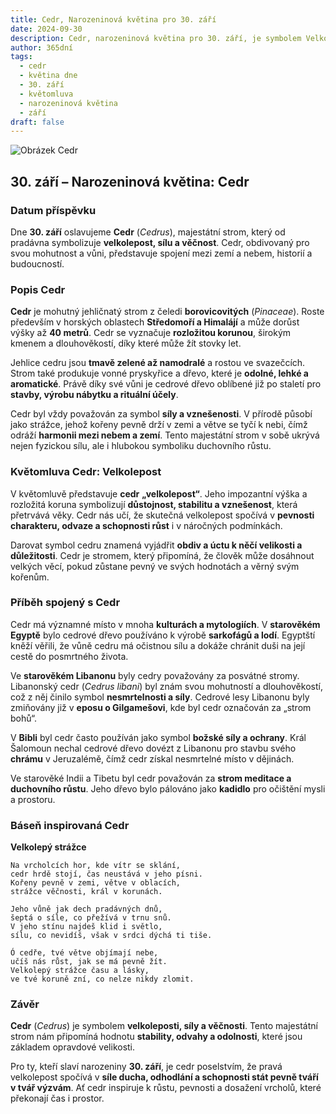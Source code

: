```yaml
---
title: Cedr, Narozeninová květina pro 30. září
date: 2024-09-30
description: Cedr, narozeninová květina pro 30. září, je symbolem Velkolepost. Objevte její jedinečný význam, fascinující příběhy a poezii, která oslavuje její krásu.
author: 365dní
tags:
  - cedr
  - květina dne
  - 30. září
  - květomluva
  - narozeninová květina
  - září
draft: false
---
```


![Obrázek Cedr](https://cdn.pixabay.com/photo/2016/06/19/20/56/cedar-balance-sheet-1467608_1280.jpg#center)


## 30. září – Narozeninová květina: Cedr

### Datum příspěvku

Dne **30. září** oslavujeme **Cedr** (_Cedrus_), majestátní strom, který od pradávna symbolizuje **velkolepost, sílu a věčnost**. Cedr, obdivovaný pro svou mohutnost a vůni, představuje spojení mezi zemí a nebem, historií a budoucností.

### Popis Cedr

**Cedr** je mohutný jehličnatý strom z čeledi **borovicovitých** (_Pinaceae_). Roste především v horských oblastech **Středomoří a Himalájí** a může dorůst výšky až **40 metrů**. Cedr se vyznačuje **rozložitou korunou**, širokým kmenem a dlouhověkostí, díky které může žít stovky let.

Jehlice cedru jsou **tmavě zelené až namodralé** a rostou ve svazečcích. Strom také produkuje vonné pryskyřice a dřevo, které je **odolné, lehké a aromatické**. Právě díky své vůni je cedrové dřevo oblíbené již po staletí pro **stavby, výrobu nábytku a rituální účely**.

Cedr byl vždy považován za symbol **síly a vznešenosti**. V přírodě působí jako strážce, jehož kořeny pevně drží v zemi a větve se tyčí k nebi, čímž odráží **harmonii mezi nebem a zemí**. Tento majestátní strom v sobě ukrývá nejen fyzickou sílu, ale i hlubokou symboliku duchovního růstu.

### Květomluva Cedr: Velkolepost

V květomluvě představuje **cedr** **„velkolepost“**. Jeho impozantní výška a rozložitá koruna symbolizují **důstojnost, stabilitu a vznešenost**, která přetrvává věky. Cedr nás učí, že skutečná velkolepost spočívá v **pevnosti charakteru, odvaze a schopnosti růst** i v náročných podmínkách.

Darovat symbol cedru znamená vyjádřit **obdiv a úctu k něčí velikosti a důležitosti**. Cedr je stromem, který připomíná, že člověk může dosáhnout velkých věcí, pokud zůstane pevný ve svých hodnotách a věrný svým kořenům.

### Příběh spojený s Cedr

Cedr má významné místo v mnoha **kulturách a mytologiích**. V **starověkém Egyptě** bylo cedrové dřevo používáno k výrobě **sarkofágů a lodí**. Egyptští kněží věřili, že vůně cedru má očistnou sílu a dokáže chránit duši na její cestě do posmrtného života.

Ve **starověkém Libanonu** byly cedry považovány za posvátné stromy. Libanonský cedr (_Cedrus libani_) byl znám svou mohutností a dlouhověkostí, což z něj činilo symbol **nesmrtelnosti a síly**. Cedrové lesy Libanonu byly zmiňovány již v **eposu o Gilgamešovi**, kde byl cedr označován za „strom bohů“.

V **Bibli** byl cedr často používán jako symbol **božské síly a ochrany**. Král Šalomoun nechal cedrové dřevo dovézt z Libanonu pro stavbu svého **chrámu** v Jeruzalémě, čímž cedr získal nesmrtelné místo v dějinách.

Ve starověké Indii a Tibetu byl cedr považován za **strom meditace a duchovního růstu**. Jeho dřevo bylo pálováno jako **kadidlo** pro očištění mysli a prostoru.

### Báseň inspirovaná Cedr

**Velkolepý strážce**

```
Na vrcholcích hor, kde vítr se sklání,  
cedr hrdě stojí, čas neustává v jeho písni.  
Kořeny pevně v zemi, větve v oblacích,  
strážce věčnosti, král v korunách.  

Jeho vůně jak dech pradávných dnů,  
šeptá o síle, co přežívá v trnu snů.  
V jeho stínu najdeš klid i světlo,  
sílu, co nevidíš, však v srdci dýchá ti tiše.  

Ó cedře, tvé větve objímají nebe,  
učíš nás růst, jak se má pevně žít.  
Velkolepý strážce času a lásky,  
ve tvé koruně zní, co nelze nikdy zlomit.  
```

### Závěr

**Cedr** (_Cedrus_) je symbolem **velkoleposti, síly a věčnosti**. Tento majestátní strom nám připomíná hodnotu **stability, odvahy a odolnosti**, které jsou základem opravdové velikosti.

Pro ty, kteří slaví narozeniny **30. září**, je cedr poselstvím, že pravá velkolepost spočívá v **síle ducha, odhodlání a schopnosti stát pevně tváří v tvář výzvám**. Ať cedr inspiruje k růstu, pevnosti a dosažení vrcholů, které překonají čas i prostor.